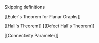 Skipping definitions

[[Euler's Theorem for Planar Graphs]]

[[Hall's Theorem]]
[[Defect Hall's Theorem]]

[[Connectivity Parameter]]

